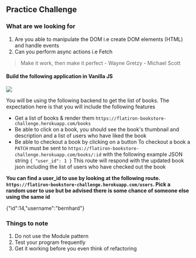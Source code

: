 ## Practice Challenge

### What are we looking for
1. Are you able to manipulate the DOM i.e create DOM elements (HTML) and handle events
2. Can you perform async actions i.e Fetch
> Make it work, then make it perfect - Wayne Gretzy - Michael Scott

#### Build the following application in Vanilla JS

![](example.gif)

You will be using the following backend to get the list of books. The expectation here is that you will include the following features

- Get a list of books & render them
  `https://flatiron-bookstore-challenge.herokuapp.com/books`
- Be able to click on a book, you should see the book's thumbnail and description and a list of users who have liked the book
- Be able to checkout a book by clicking on a button
	To checkout a book a `PATCH` must be sent to `https://flatiron-bookstore-challenge.herokuapp.com/books/:id` with the following example JSON string `{ "user_id": 1 }`
  This route will respond with the updated book json including the list of users who have checked out the book


__You can find a user_id to use by looking at the following route. `https://flatiron-bookstore-challenge.herokuapp.com/users`. Pick a random user to use but be advised there is some chance of someone else using the same id__

{"id":14,"username":"bernhard"}





### Things to note

1. Do not use the Module pattern
2. Test your program frequently
3. Get it working before you even think of refactoring
